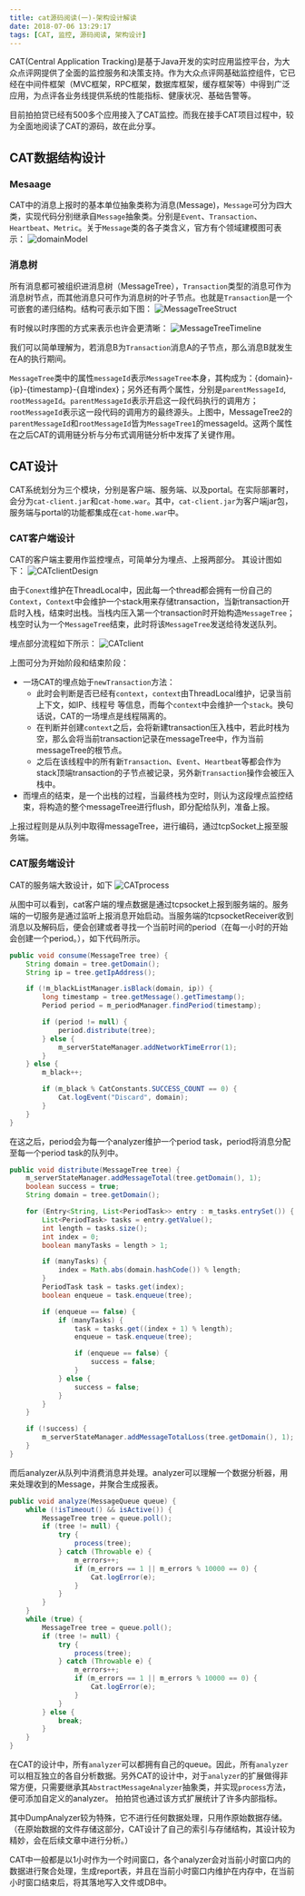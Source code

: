 ```yaml
---
title: cat源码阅读(一)-架构设计解读
date: 2018-07-06 13:29:17
tags: [CAT, 监控, 源码阅读, 架构设计]
---
```


CAT(Central Application Tracking)是基于Java开发的实时应用监控平台，为大众点评网提供了全面的监控服务和决策支持。作为大众点评网基础监控组件，它已经在中间件框架（MVC框架，RPC框架，数据库框架，缓存框架等）中得到广泛应用，为点评各业务线提供系统的性能指标、健康状况、基础告警等。

目前拍拍贷已经有500多个应用接入了CAT监控。而我在接手CAT项目过程中，较为全面地阅读了CAT的源码，故在此分享。

## CAT数据结构设计

### Mesaage

CAT中的消息上报时的基本单位抽象类称为消息(Message)，`Message`可分为四大类，实现代码分别继承自`Message`抽象类。分别是`Event`、`Transaction`、`Heartbeat`、`Metric`。关于`Message`类的各子类含义，官方有个领域建模图可表示：
![domainModel](/images/domainModel.png)

### 消息树

所有消息都可被组织进消息树（MessageTree），`Transaction`类型的消息可作为消息树节点，而其他消息只可作为消息树的叶子节点。也就是`Transaction`是一个可嵌套的递归结构。结构可表示如下图：
![MessageTreeStruct](/images/MessageTreeStruct.png)

有时候以时序图的方式来表示也许会更清晰：
![MessageTreeTimeline](/images/MessageTreeTimeline.png)

我们可以简单理解为，若消息B为`Transaction`消息A的子节点，那么消息B就发生在A的执行期间。

`MessageTree`类中的属性`messageId`表示`MessageTree`本身，其构成为：{domain}-{ip}-{timestamp}-{自增index}；另外还有两个属性，分别是`parentMessageId`, `rootMessageId`。`parentMessageId`表示开启这一段代码执行的调用方；`rootMessageId`表示这一段代码的调用方的最终源头。上图中，MessageTree2的`parentMessageId`和`rootMessageId`皆为`MessageTree1`的messageId。这两个属性在之后CAT的调用链分析与分布式调用链分析中发挥了关键作用。

## CAT设计

CAT系统划分为三个模块，分别是客户端、服务端、以及portal。在实际部署时，会分为`cat-client.jar`和`cat-home.war`。其中，`cat-client.jar`为客户端jar包，服务端与portal的功能都集成在`cat-home.war`中。

### CAT客户端设计

CAT的客户端主要用作监控埋点，可简单分为埋点、上报两部分。
其设计图如下：
![CATclientDesign](/images/CATclientDesign.png)

由于`Conext`维护在ThreadLocal中，因此每一个thread都会拥有一份自己的`Context`，`Context`中会维护一个stack用来存储transaction，当新transaction开启时入栈，结束时出栈。当栈内压入第一个transaction时开始构造`MessageTree`；栈空时认为一个`MessageTree`结束，此时将该`MessageTree`发送给待发送队列。

埋点部分流程如下所示：
![CATclient](/images/CATclient.png)

上图可分为开始阶段和结束阶段：
- 一场CAT的埋点始于`newTransaction`方法：
    - 此时会判断是否已经有`context`，`context`由ThreadLocal维护，记录当前上下文，如IP、线程号 等信息，而每个`context`中会维护一个`stack`。换句话说，CAT的一场埋点是线程隔离的。
    - 在判断并创建`context`之后，会将新建transaction压入栈中，若此时栈为空，那么会将当前transaction记录在messageTree中，作为当前messageTree的根节点。
    - 之后在该线程中的所有新`Transaction`、`Event`、`Heartbeat`等都会作为stack顶端transaction的子节点被记录，另外新`Transaction`操作会被压入栈中。
- 而埋点的结束，是一个出栈的过程，当最终栈为空时，则认为这段埋点监控结束，将构造的整个messageTree进行flush，即分配给队列，准备上报。

上报过程则是从队列中取得messageTree，进行编码，通过tcpSocket上报至服务端。

### CAT服务端设计

CAT的服务端大致设计，如下
![CATprocess](/images/CATprocess.png)

从图中可以看到，cat客户端的埋点数据是通过tcpsocket上报到服务端的。服务端的一切服务是通过监听上报消息开始启动。当服务端的tcpsocketReceiver收到消息以及解码后，便会创建或者寻找一个当前时间的period（在每一小时的开始会创建一个period。），如下代码所示。

```java
public void consume(MessageTree tree) {
    String domain = tree.getDomain();
    String ip = tree.getIpAddress();

    if (!m_blackListManager.isBlack(domain, ip)) {
        long timestamp = tree.getMessage().getTimestamp();
        Period period = m_periodManager.findPeriod(timestamp);

        if (period != null) {
            period.distribute(tree);
        } else {
            m_serverStateManager.addNetworkTimeError(1);
        }
    } else {
        m_black++;

        if (m_black % CatConstants.SUCCESS_COUNT == 0) {
            Cat.logEvent("Discard", domain);
        }
    }
}
```

在这之后，period会为每一个analyzer维护一个period task，period将消息分配至每一个period task的队列中。

```java
public void distribute(MessageTree tree) {
    m_serverStateManager.addMessageTotal(tree.getDomain(), 1);
    boolean success = true;
    String domain = tree.getDomain();

    for (Entry<String, List<PeriodTask>> entry : m_tasks.entrySet()) {
        List<PeriodTask> tasks = entry.getValue();
        int length = tasks.size();
        int index = 0;
        boolean manyTasks = length > 1;

        if (manyTasks) {
            index = Math.abs(domain.hashCode()) % length;
        }
        PeriodTask task = tasks.get(index);
        boolean enqueue = task.enqueue(tree);

        if (enqueue == false) {
            if (manyTasks) {
                task = tasks.get((index + 1) % length);
                enqueue = task.enqueue(tree);

                if (enqueue == false) {
                    success = false;
                }
            } else {
                success = false;
            }
        }
    }

    if (!success) {
        m_serverStateManager.addMessageTotalLoss(tree.getDomain(), 1);
    }
}
```

而后analyzer从队列中消费消息并处理。analyzer可以理解一个数据分析器，用来处理收到的Message，并聚合生成报表。

```java
public void analyze(MessageQueue queue) {
    while (!isTimeout() && isActive()) {
        MessageTree tree = queue.poll();
        if (tree != null) {
            try {
                process(tree);
            } catch (Throwable e) {
                m_errors++;
                if (m_errors == 1 || m_errors % 10000 == 0) {
                    Cat.logError(e);
                }
            }
        }
    }
    while (true) {
        MessageTree tree = queue.poll();
        if (tree != null) {
            try {
                process(tree);
            } catch (Throwable e) {
                m_errors++;
                if (m_errors == 1 || m_errors % 10000 == 0) {
                    Cat.logError(e);
                }
            }
        } else {
            break;
        }
    }
}

```

在CAT的设计中，所有`analyzer`可以都拥有自己的queue。因此，所有`analyzer`可以相互独立的各自分析数据。另外CAT的设计中，对于`analyzer`的扩展做得非常方便，只需要继承其`AbstractMessageAnalyzer`抽象类，并实现`process`方法，便可添加自定义的analyzer。
拍拍贷也通过该方式扩展统计了许多内部指标。

其中DumpAnalyzer较为特殊，它不进行任何数据处理，只用作原始数据存储。（在原始数据的文件存储这部分，CAT设计了自己的索引与存储结构，其设计较为精妙，会在后续文章中进行分析。）

CAT中一般都是以1小时作为一个时间窗口，各个analyzer会对当前小时窗口内的数据进行聚合处理，生成report表，并且在当前小时窗口内维护在内存中，在当前小时窗口结束后，将其落地写入文件或DB中。
